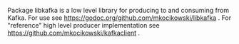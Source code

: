 Package libkafka is a low level library for producing to and consuming from
Kafka. For use see https://godoc.org/github.com/mkocikowski/libkafka . For "reference"
high level producer implementation see https://github.com/mkocikowski/kafkaclient .
